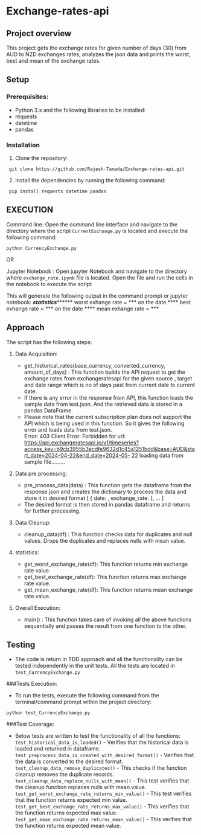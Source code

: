 # Exchange-rates-api

## Project overview
   This project gets the exchange rates for given number of days (30) from AUD to  NZD exchanges rates, analyzes the json data and prints the worst, best and mean of the exchange rates. 
## Setup
  
### Prerequisites:

- Python 3.x and the following libraries to be installed:
- requests
- datetime
- pandas

### Installation
1. Clone the repository:
```
 git clone https://github.com/Rajesh-Tamada/Exchange-rates-api.git
```
2. Install the dependencies by running the following command:
```
 pip install requests datetime pandas
```

## EXECUTION

 Command line: Open the command line interface and navigate to the directory where the script `CurrentExchange.py` is located and execute the following command:
   
   ```python CurrencyExchange.py``` 
   
OR

 Jupyter Notebook : Open jupyter Notebook and navigate to the directory where `exchange_rate.ipynb` file is located. Open the file and run the cells in the notebook to execute the script.
 
This will generate the following output in the command prompt or jupyter notebook:
***********statistics*****************
worst exhange rate =  ***  on the date ****
best exhange rate =  ***  on the date ****
mean exhange rate =  ***

## Approach

The script has the following steps:

1. Data Acquisition: 
    - get_historical_rates(base_currency, converted_currency, amount_of_days) : This function builds the API request to get the exchange rates from exchangeratesapi for the given source , target and date range which is no of days past from current date to current date.
    - If there is any error in the response from API, this function loads the sample data from test.json. And the retrieved data is stored in a pandas DataFrame.
    - Please note that the current subscription plan does not support the API which is being used in this function. So it gives the following error and loads data from test.json.    
    Error: 403 Client Error: Forbidden for url: https://api.exchangeratesapi.io/v1/timeseries?access_key=b9cb3955b3ecdfe9632d1c45a1251bdd&base=AUD&start_date=2024-04-22&end_date=2024-05-
    22
    loading data from sample file.........
    
2. Data pre processing:
    - pre_process_data(data) : This function gets the dataframe from the response json and creates the dictionary to process the data and store it in desired format [ { date: <value>, exchange_rate: <value> }, ... ]
    - The desired format is then stored in pandas dataframe and returns for further processing.  

3. Data Cleanup:
    - cleanup_data(df) : This function checks data for duplicates and null values. Drops the duplicates and replaces nulls with mean value.  
    
4. statistics:
    - get_worst_exchange_rate(df): This function returns min exchange rate value.  
    - get_best_exchange_rate(df): This function returns max exchange rate value.   
    - get_mean_exchange_rate(df): This function returns mean exchange rate value.   
    
5. Overall Execution:  
    - main() : This function takes care of invoking all the above functions sequentially and passes the result from one function to the other.  
    
## Testing

   - The code is return in TDD approach and all the functionality can be tested independently in the unit tests. All the tests are located in `test_CurrencyExchange.py`

###Tests Execution:
   - To run the tests, execute the following command from the terminal/command prompt within the project directory:
   ```
   python test_CurrencyExchange.py
```

###Test Coverage:
 - Below tests are written to test the functionality of all the functions:
 `test_historical_data_is_loaded()` - Verifies that the historical data is loaded and returned in dataframe.  
 `test_preprocess_data_is_created_with_desired_format()` - Verifies that the data is converted to the desired format.   
 `test_cleanup_data_remove_duplicates()` - This checks if the function cleanup removes the duplicate records.   
 `test_cleanup_data_replace_nulls_with_mean()` - This test verifies that the cleanup function replaces nulls with mean value.  
 `test_get_worst_exchange_rate_returns_min_value()` - This test verifies that the function returns expected min value.   
 `test_get_best_exchange_rate_returns_max_value()` - This verifies that the function returns expected max value.   
 `test_get_mean_exchange_rate_returns_mean_value()` - This verifies that the function returns expected mean value.   
